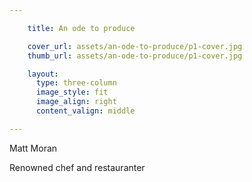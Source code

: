 ```yaml
---

    title: An ode to produce

    cover_url: assets/an-ode-to-produce/p1-cover.jpg
    thumb_url: assets/an-ode-to-produce/p1-cover.jpg

    layout:
      type: three-column
      image_style: fit
      image_align: right
      content_valign: middle

---
```


<div class="author-details">
  <p class="author-name">Matt Moran</p>
  <p>Renowned chef and restauranter</p>
</div>
